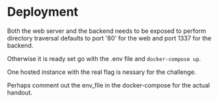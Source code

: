 # Deployment

Both the web server and the backend needs to be exposed to perform directory traversal defaults to port '80' for the web and port 1337 for the backend.

Otherwise it is ready set go with the .env file and `docker-compose up`.

One hosted instance with the real flag is nessary for the challenge.

Perhaps comment out the env_file in the docker-compose for the actual handout.
